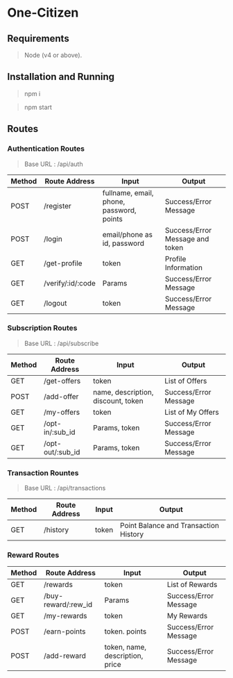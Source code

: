 # One-Citizen

## Requirements

> Node (v4 or above).

## Installation and Running

> npm i

> npm start

## Routes

### Authentication Routes

> Base URL : /api/auth

Method | Route Address | Input | Output
--- | --- | --- | ---
POST | /register | fullname, email, phone, password, points | Success/Error Message
POST | /login | email/phone as id, password | Success/Error Message and token
GET | /get-profile | token | Profile Information
GET | /verify/:id/:code | Params | Success/Error Message
GET | /logout | token | Success/Error Message

### Subscription Routes

> Base URL : /api/subscribe

Method | Route Address | Input | Output
--- | --- | --- | ---
GET | /get-offers | token | List of Offers
POST | /add-offer | name, description, discount, token | Success/Error Message
GET | /my-offers | token | List of My Offers
GET | /opt-in/:sub_id | Params, token | Success/Error Message
GET | /opt-out/:sub_id | Params, token | Success/Error Message

### Transaction Rountes

> Base URL : /api/transactions

Method | Route Address | Input | Output
--- | --- | --- | ---
GET | /history | token | Point Balance and Transaction History

### Reward Routes

Method | Route Address | Input | Output
--- | --- | --- | ---
GET | /rewards | token | List of Rewards
GET | /buy-reward/:rew_id | Params | Success/Error Message
GET | /my-rewards | token | My Rewards
POST | /earn-points | token. points | Success/Error Message
POST | /add-reward | token, name, description, price | Success/Error Message